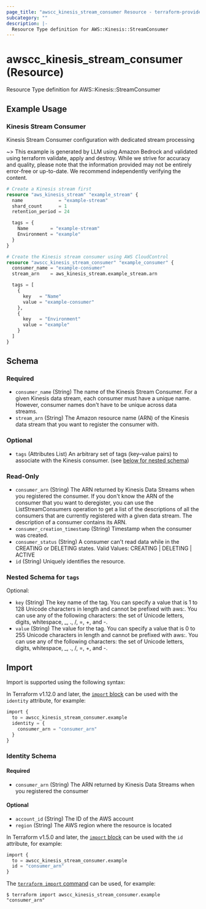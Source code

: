 ```yaml
---
page_title: "awscc_kinesis_stream_consumer Resource - terraform-provider-awscc"
subcategory: ""
description: |-
  Resource Type definition for AWS::Kinesis::StreamConsumer
---
```


# awscc_kinesis_stream_consumer (Resource)

Resource Type definition for AWS::Kinesis::StreamConsumer

## Example Usage

### Kinesis Stream Consumer
Kinesis Stream Consumer configuration with dedicated stream processing

~> This example is generated by LLM using Amazon Bedrock and validated using terraform validate, apply and destroy. While we strive for accuracy and quality, please note that the information provided may not be entirely error-free or up-to-date. We recommend independently verifying the content.

```terraform
# Create a Kinesis stream first
resource "aws_kinesis_stream" "example_stream" {
  name             = "example-stream"
  shard_count      = 1
  retention_period = 24

  tags = {
    Name        = "example-stream"
    Environment = "example"
  }
}

# Create the Kinesis stream consumer using AWS CloudControl
resource "awscc_kinesis_stream_consumer" "example_consumer" {
  consumer_name = "example-consumer"
  stream_arn    = aws_kinesis_stream.example_stream.arn

  tags = [
    {
      key   = "Name"
      value = "example-consumer"
    },
    {
      key   = "Environment"
      value = "example"
    }
  ]
}
```

<!-- schema generated by tfplugindocs -->
## Schema

### Required

- `consumer_name` (String) The name of the Kinesis Stream Consumer. For a given Kinesis data stream, each consumer must have a unique name. However, consumer names don't have to be unique across data streams.
- `stream_arn` (String) The Amazon resource name (ARN) of the Kinesis data stream that you want to register the consumer with.

### Optional

- `tags` (Attributes List) An arbitrary set of tags (key–value pairs) to associate with the Kinesis consumer. (see [below for nested schema](#nestedatt--tags))

### Read-Only

- `consumer_arn` (String) The ARN returned by Kinesis Data Streams when you registered the consumer. If you don't know the ARN of the consumer that you want to deregister, you can use the ListStreamConsumers operation to get a list of the descriptions of all the consumers that are currently registered with a given data stream. The description of a consumer contains its ARN.
- `consumer_creation_timestamp` (String) Timestamp when the consumer was created.
- `consumer_status` (String) A consumer can't read data while in the CREATING or DELETING states. Valid Values: CREATING | DELETING | ACTIVE
- `id` (String) Uniquely identifies the resource.

<a id="nestedatt--tags"></a>
### Nested Schema for `tags`

Optional:

- `key` (String) The key name of the tag. You can specify a value that is 1 to 128 Unicode characters in length and cannot be prefixed with aws:. You can use any of the following characters: the set of Unicode letters, digits, whitespace, _, ., /, =, +, and -.
- `value` (String) The value for the tag. You can specify a value that is 0 to 255 Unicode characters in length and cannot be prefixed with aws:. You can use any of the following characters: the set of Unicode letters, digits, whitespace, _, ., /, =, +, and -.

## Import

Import is supported using the following syntax:

In Terraform v1.12.0 and later, the [`import` block](https://developer.hashicorp.com/terraform/language/import) can be used with the `identity` attribute, for example:

```terraform
import {
  to = awscc_kinesis_stream_consumer.example
  identity = {
    consumer_arn = "consumer_arn"
  }
}
```

<!-- schema generated by tfplugindocs -->
### Identity Schema

#### Required

- `consumer_arn` (String) The ARN returned by Kinesis Data Streams when you registered the consumer

#### Optional

- `account_id` (String) The ID of the AWS account
- `region` (String) The AWS region where the resource is located

In Terraform v1.5.0 and later, the [`import` block](https://developer.hashicorp.com/terraform/language/import) can be used with the `id` attribute, for example:

```terraform
import {
  to = awscc_kinesis_stream_consumer.example
  id = "consumer_arn"
}
```

The [`terraform import` command](https://developer.hashicorp.com/terraform/cli/commands/import) can be used, for example:

```shell
$ terraform import awscc_kinesis_stream_consumer.example "consumer_arn"
```

